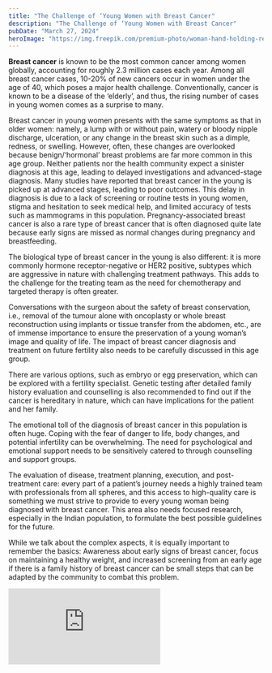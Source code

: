 ```yaml
---
title: "The Challenge of ‘Young Women with Breast Cancer"
description: "The Challenge of ‘Young Women with Breast Cancer"
pubDate: "March 27, 2024"
heroImage: "https://img.freepik.com/premium-photo/woman-hand-holding-red-ribbon-hiv-world-aids-day-awareness-ribbon_53476-3215.jpg"
---
```


**Breast cancer** is known to be the most common cancer among women globally, accounting for roughly 2.3 million cases each year. Among all breast cancer cases, 10-20% of new cancers occur in women under the age of 40, which poses a major health challenge. Conventionally, cancer is known to be a disease of the ‘elderly’, and thus, the rising number of cases in young women comes as a surprise to many.

Breast cancer in young women presents with the same symptoms as that in older women: namely, a lump with or without pain, watery or bloody nipple discharge, ulceration, or any change in the breast skin such as a dimple, redness, or swelling. However, often, these changes are overlooked because benign/‘hormonal’ breast problems are far more common in this age group. Neither patients nor the health community expect a sinister diagnosis at this age, leading to delayed investigations and advanced-stage diagnosis. Many studies have reported that breast cancer in the young is picked up at advanced stages, leading to poor outcomes. This delay in diagnosis is due to a lack of screening or routine tests in young women, stigma and hesitation to seek medical help, and limited accuracy of tests such as mammograms in this population. Pregnancy-associated breast cancer is also a rare type of breast cancer that is often diagnosed quite late because early signs are missed as normal changes during pregnancy and breastfeeding.


The biological type of breast cancer in the young is also different: it is more commonly hormone receptor-negative or HER2 positive, subtypes which are aggressive in nature with challenging treatment pathways. This adds to the challenge for the treating team as the need for chemotherapy and targeted therapy is often greater.

Conversations with the surgeon about the safety of breast conservation, i.e., removal of the tumour alone with oncoplasty or whole breast reconstruction using implants or tissue transfer from the abdomen, etc., are of immense importance to ensure the preservation of a young woman’s image and quality of life. The impact of breast cancer diagnosis and treatment on future fertility also needs to be carefully discussed in this age group.

There are various options, such as embryo or egg preservation, which can be explored with a fertility specialist. Genetic testing after detailed family history evaluation and counselling is also recommended to find out if the cancer is hereditary in nature, which can have implications for the patient and her family.

The emotional toll of the diagnosis of breast cancer in this population is often huge. Coping with the fear of danger to life, body changes, and potential infertility can be overwhelming. The need for psychological and emotional support needs to be sensitively catered to through counselling and support groups.


The evaluation of disease, treatment planning, execution, and post-treatment care: every part of a patient’s journey needs a highly trained team with professionals from all spheres, and this access to high-quality care is something we must strive to provide to every young woman being diagnosed with breast cancer. This area also needs focused research, especially in the Indian population, to formulate the best possible guidelines for the future.

While we talk about the complex aspects, it is equally important to remember the basics: Awareness about early signs of breast cancer, focus on maintaining a healthy weight, and increased screening from an early age if there is a family history of breast cancer can be small steps that can be adapted by the community to combat this problem.
<div class="relative pt-[56.25%] mt-10 md:mt-12 lg:mt-16"><iframe class="absolute top-0 left-0 w-full h-full" src="https://www.youtube.com/embed/7oLYCz8hb_4?si=PjzE8Ztd8SwtUpe6" 
title="YouTube video player" frameborder="0" allow="accelerometer; autoplay; clipboard-write; encrypted-media; gyroscope; picture-in-picture; web-share" referrerpolicy="strict-origin-when-cross-origin" allowfullscreen></iframe>
</div>